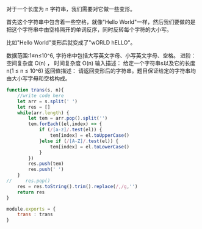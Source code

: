 对于一个长度为 n 字符串，我们需要对它做一些变形。

首先这个字符串中包含着一些空格，就像"Hello World"一样，然后我们要做的是把这个字符串中由空格隔开的单词反序，同时反转每个字符的大小写。

比如"Hello World"变形后就变成了"wORLD hELLO"。

数据范围:1≤n≤10^6, 字符串中包括大写英文字母、小写英文字母、空格。
进阶：空间复杂度 O(n) ， 时间复杂度 O(n)
输入描述：
给定一个字符串s以及它的长度n(1 ≤ n ≤ 10^6)
返回值描述：
请返回变形后的字符串。题目保证给定的字符串均由大小写字母和空格构成。
```js
function trans(s, n){
    //write code here
    let arr = s.split(' ')
    let res = []
    while(arr.length) {
        let tem = arr.pop().split('')
        tem.forEach((el,index) => {
            if (/[a-z]/.test(el)) {
                tem[index] = el.toUpperCase()
            }else if (/[A-Z]/.test(el)) {
                tem[index] = el.toLowerCase()
            }
        })
        res.push(tem)
        res.push(' ')
    }
//     res.pop()
    res = res.toString().trim().replace(/,/g,'')
    return res
}

module.exports = {
    trans : trans
}
```